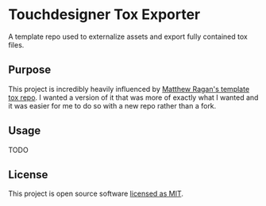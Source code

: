 # Touchdesigner Tox Exporter
A template repo used to externalize assets and export fully contained tox files.

## Purpose
This project is incredibly heavily influenced by [Matthew Ragan's template tox repo](https://github.com/raganmd/touchdesigner-template-tox-dev). I wanted a version of it that was more of exactly what I wanted and it was easier for me to do so with a new repo rather than a fork. 

## Usage
TODO

## License
This project is open source software [licensed as MIT](./LICENSE).
